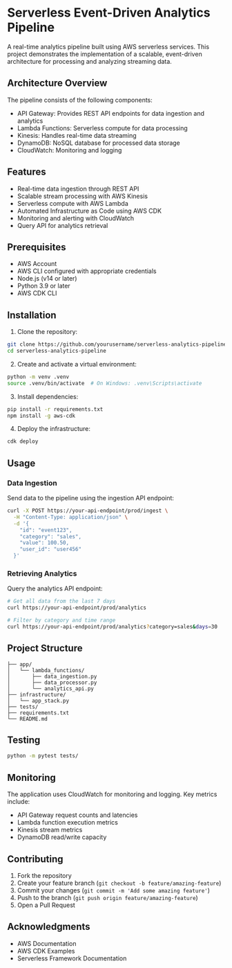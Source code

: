 # Serverless Event-Driven Analytics Pipeline

A real-time analytics pipeline built using AWS serverless services. This project demonstrates the implementation of a scalable, event-driven architecture for processing and analyzing streaming data.

## Architecture Overview


The pipeline consists of the following components:
- API Gateway: Provides REST API endpoints for data ingestion and analytics
- Lambda Functions: Serverless compute for data processing
- Kinesis: Handles real-time data streaming
- DynamoDB: NoSQL database for processed data storage
- CloudWatch: Monitoring and logging

## Features

- Real-time data ingestion through REST API
- Scalable stream processing with AWS Kinesis
- Serverless compute with AWS Lambda
- Automated Infrastructure as Code using AWS CDK
- Monitoring and alerting with CloudWatch
- Query API for analytics retrieval

## Prerequisites

- AWS Account
- AWS CLI configured with appropriate credentials
- Node.js (v14 or later)
- Python 3.9 or later
- AWS CDK CLI

## Installation

1. Clone the repository:
```bash
git clone https://github.com/yourusername/serverless-analytics-pipeline.git
cd serverless-analytics-pipeline
```

2. Create and activate a virtual environment:
```bash
python -m venv .venv
source .venv/bin/activate  # On Windows: .venv\Scripts\activate
```

3. Install dependencies:
```bash
pip install -r requirements.txt
npm install -g aws-cdk
```

4. Deploy the infrastructure:
```bash
cdk deploy
```

## Usage

### Data Ingestion
Send data to the pipeline using the ingestion API endpoint:

```bash
curl -X POST https://your-api-endpoint/prod/ingest \
  -H "Content-Type: application/json" \
  -d '{
    "id": "event123",
    "category": "sales",
    "value": 100.50,
    "user_id": "user456"
  }'
```

### Retrieving Analytics
Query the analytics API endpoint:

```bash
# Get all data from the last 7 days
curl https://your-api-endpoint/prod/analytics

# Filter by category and time range
curl https://your-api-endpoint/prod/analytics?category=sales&days=30
```

## Project Structure

```
├── app/
│   └── lambda_functions/
│       ├── data_ingestion.py
│       ├── data_processor.py
│       └── analytics_api.py
├── infrastructure/
│   └── app_stack.py
├── tests/
├── requirements.txt
└── README.md
```

## Testing

```bash
python -m pytest tests/
```

## Monitoring

The application uses CloudWatch for monitoring and logging. Key metrics include:
- API Gateway request counts and latencies
- Lambda function execution metrics
- Kinesis stream metrics
- DynamoDB read/write capacity

## Contributing

1. Fork the repository
2. Create your feature branch (`git checkout -b feature/amazing-feature`)
3. Commit your changes (`git commit -m 'Add some amazing feature'`)
4. Push to the branch (`git push origin feature/amazing-feature`)
5. Open a Pull Request

## Acknowledgments

- AWS Documentation
- AWS CDK Examples
- Serverless Framework Documentation
